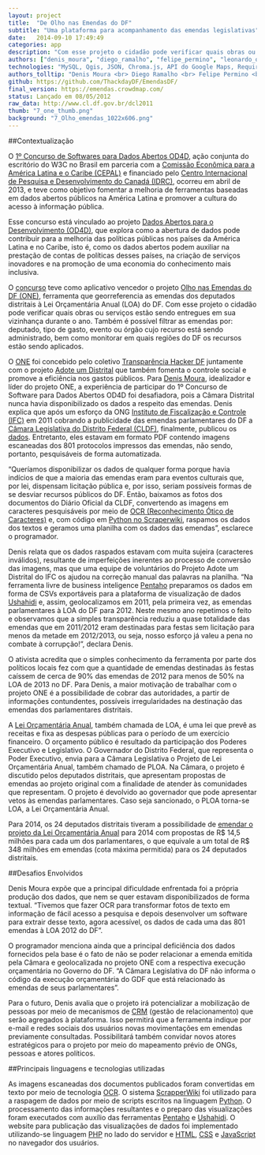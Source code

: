 ```yaml
---
layout: project
title:  "De Olho nas Emendas do DF"
subtitle: "Uma plataforma para acompanhamento das emendas legislativas"
date:   2014-09-10 17:49:49
categories: app
description: "Com esse projeto o cidadão pode verificar quais obras ou serviços estão sendo entregues em sua vizinhança durante o ano."
authors: ["denis_moura", "diego_ramalho", "felipe_permino", "leonardo_oliveira", "andre_decko", "derushi_farias", "ricardo_poppi", "kai_mishima", "luis_silva", "marc_arnoldi"]
technologies: "MySQL, Qgis, JSON, Chroma.js, API do Google Maps, Require.js, Knockout"
authors_tolltip: "Denis Moura <br> Diego Ramalho <br> Felipe Permino <br> Leonardo Oliveira <br> André Filipe <br> Derushi Farias <br>	Ricardo Poppi <br> Kai Mishima <br> Luiz Carlos Silva <br> Marc Arnoldi"
github: https://github.com/ThackdayDF/EmendasDF/
final_version: https://emendas.crowdmap.com/
status: Lançado em 08/05/2012
raw_data: http://www.cl.df.gov.br/dcl2011
thumb: "7_one_thumb.png"
background: "7_Olho_emendas_1022x606.png"
---
```


##Contextualização

O [1º Concurso de Softwares para Dados Abertos OD4D](http://www.od4d.org/2013/06/26/resultado-do-1o-concurso-de-softwares-para-dados-abertos-od4d/), ação conjunta do escritório do W3C no Brasil em parceria com a [Comissão Econômica para a América Latina e o Caribe (CEPAL)](http://www.cepal.org/) e financiado pelo [Centro Internacional de Pesquisa e Desenvolvimento do Canadá (IDRC)](http://www.idrc.ca/EN/Pages/default.aspx), ocorreu em abril de 2013, e teve como objetivo fomentar a melhoria de ferramentas baseadas em dados abertos públicos na América Latina e promover a cultura do acesso à informação pública.

Esse concurso está vinculado ao projeto [Dados Abertos para o Desenvolvimento (OD4D)](http://www.od4d.org/), que explora como a abertura de dados pode contribuir para a melhoria das políticas públicas nos países da América Latina e no Caribe, isto é, como os dados abertos podem auxiliar na prestação de contas de políticas desses países, na criação de serviços inovadores e na promoção de uma economia do conhecimento mais inclusiva.

O [concurso](http://www.od4d.org/wp-content/uploads/2013/04/Concurso_de_Software1.pdf) teve como aplicativo vencedor o projeto [Olho nas Emendas do DF (ONE)](https://emendas.crowdmap.com/), ferramenta que georreferencia as emendas dos deputados distritais à Lei Orçamentária Anual (LOA) do DF. Com esse projeto o cidadão pode verificar quais obras ou serviços estão sendo entregues em sua vizinhança durante o ano. Também é possível filtrar as emendas por: deputado, tipo de gasto, evento ou órgão cujo recurso está sendo administrado, bem como monitorar em quais regiões do DF os recursos estão sendo aplicados.

O [ONE](https://github.com/ThackdayDF/EmendasDF/) foi concebido pelo coletivo [Transparência Hacker DF](http://thackdaydf.com.br/) juntamente com o projeto [Adote um Distrital](http://www.adoteumdistrital.org.br/) que também fomenta o controle social e promove a eficiência nos gastos públicos. Para [Denis Moura](https://github.com/Demoulidor), idealizador e líder do projeto ONE, a experiência de participar do 1º Concurso de Software para Dados Abertos OD4D foi desafiadora, pois a Câmara Distrital nunca havia disponibilizado os dados a respeito das emendas. Denis explica que após um esforço da ONG [Instituto de Fiscalização e Controle (IFC)](http://www.adoteummunicipio.org.br/novo/) em 2011 cobrando a publicidade das emendas parlamentares do DF a [Câmara Legislativa do Distrito Federal (CLDF)](http://www.cl.df.gov.br/), finalmente, publicou os [dados](http://www.cl.df.gov.br/dcl2011). Entretanto, eles estavam em formato PDF contendo imagens escaneadas dos 801 protocolos impressos das emendas, não sendo, portanto, pesquisáveis de forma automatizada.

“Queríamos disponibilizar os dados de qualquer forma porque havia indícios de que a maioria das emendas eram para eventos culturais que, por lei, dispensam licitação pública e, por isso, seriam possíveis formas de se desviar recursos públicos do DF. Então, baixamos as fotos dos documentos do Diário Oficial da CLDF, convertendo as imagens em caracteres pesquisáveis por meio de [OCR (Reconhecimento Ótico de Caracteres)](http://pt.wikipedia.org/wiki/Reconhecimento_ótico_de_caracteres) e, com código em [Python no Scraperwiki](https://classic.scraperwiki.com/scrapers/raspador_de_texto_das_emendas_parlamentares_do_df_/), raspamos os dados dos textos e geramos uma planilha com os dados das emendas”, esclarece o programador.

Denis relata que os dados raspados estavam com muita sujeira (caracteres inválidos), resultante de imperfeições inerentes ao processo de conversão das imagens, mas que uma equipe de voluntários do Projeto Adote um Distrital do IFC os ajudou na correção manual das palavras na planilha. “Na ferramenta livre de business inteligence [Pentaho](http://www.pentaho.com/) preparamos os dados em forma de CSVs exportáveis para a plataforma de visualização de dados [Ushahidi](http://www.ushahidi.com/) e, assim, geolocalizamos em 2011, pela primeira vez, as emendas parlamentares à LOA do DF para 2012. Neste mesmo ano repetimos o feito e observamos que a simples transparência reduziu a quase totalidade das emendas que em 2011/2012 eram destinadas para festas sem licitação para menos da metade em 2012/2013, ou seja, nosso esforço já valeu a pena no combate à corrupção!”, declara Denis.

O ativista acredita que o simples conhecimento da ferramenta por parte dos políticos locais fez com que a quantidade de emendas destinadas às festas caíssem de cerca de 90% das emendas de 2012 para menos de 50% na LOA de 2013 no DF. Para Denis, a maior motivação de trabalhar com o projeto ONE é a possibilidade de cobrar das autoridades, a partir de informações contundentes, possíveis irregularidades na destinação das emendas dos parlamentares distritais.


A [Lei Orçamentária Anual](http://www.orcamentocidadao.df.gov.br/orcamento.php), também chamada de LOA, é uma lei que prevê as receitas e fixa as despesas públicas para o período de um exercício financeiro. O orçamento público é resultado da participação dos Poderes Executivo e Legislativo. O Governador do Distrito Federal, que representa o Poder Executivo, envia para a Câmara Legislativa o Projeto de Lei Orçamentária Anual, também chamado de PLOA. Na Câmara, o projeto é discutido pelos deputados distritais, que apresentam propostas de emendas ao projeto original com a finalidade de atender às comunidades que representam. O projeto é devolvido ao governador que pode apresentar vetos às emendas parlamentares. Caso seja sancionado, o PLOA torna-se LOA, a Lei Orçamentária Anual.

Para 2014, os 24 deputados distritais tiveram a possibilidade de [emendar o projeto da Lei Orçamentária Anual](http://www.adoteumdistrital.org.br/_adote_vis.php?acao=visualizarnoticias&id_noticias=55) para 2014 com propostas de R$ 14,5 milhões para cada um dos parlamentares, o que equivale a um total de R$ 348 milhões em emendas (cota máxima permitida) para os 24 deputados distritais.

##Desafios Envolvidos

Denis Moura expõe que a principal dificuldade enfrentada foi a própria produção dos dados, que nem se quer estavam disponibilizados de forma textual. “Tivemos que fazer OCR para transformar fotos de texto em informação de fácil acesso a pesquisa e depois desenvolver um software para extrair desse texto, agora acessível, os dados de cada uma das 801 emendas à LOA 2012 do DF”.

O programador menciona ainda que a principal deficiência dos dados fornecidos pela base é o fato de não se poder relacionar a emenda emitida pela Câmara e geolocalizada no projeto ONE com a respectiva execução orçamentária no Governo do DF. “A Câmara Legislativa do DF não informa o código da execução orçamentária do GDF que está relacionado às emendas de seus parlamentares”.

Para o futuro, Denis avalia que o projeto irá potencializar a mobilização de pessoas por meio de mecanismos de [CRM](http://pt.wikipedia.org/wiki/CRM) (gestão de relacionamento) que serão agregados à plataforma. Isso permitirá que a ferramenta indique por e-mail e redes sociais dos usuários novas movimentações em emendas previamente consultadas. Possibilitará também convidar novos atores estratégicos para o projeto por meio do mapeamento prévio de ONGs, pessoas e atores políticos.

##Principais linguagens e tecnologias utilizadas

As imagens escaneadas dos documentos publicados foram convertidas em texto por meio de tecnologia [OCR](http://pt.wikipedia.org/wiki/Reconhecimento_ótico_de_caracteres). O sistema [ScrapperWiki](https://blog.scraperwiki.com/) foi utilizado para a raspagem de dados por meio de scripts escritos na linguagem [Python](http://www.python.org.br). O processamento das informações resultantes e o preparo das visualizações foram executados com auxílio das ferramentas [Pentaho](http://www.pentaho.com/) e [Ushahidi](http://www.ushahidi.com/). O website para publicação das visualizações de dados foi implementado utilizando-se linguagem [PHP](http://php.net/) no lado do servidor e [HTML](http://dev.w3.org/html5/html-author/), [CSS](http://www.w3.org/Style/CSS/Overview.en.html) e [JavaScript](http://www.crockford.com/javascript/javascript.html) no navegador dos usuários.


